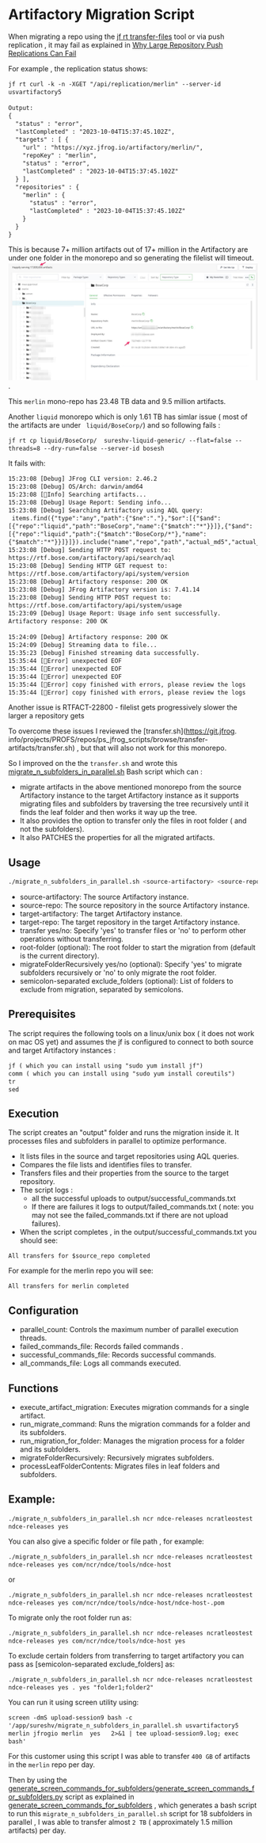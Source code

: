 # Artifactory Migration Script

When migrating a repo using the [jf rt transfer-files](https://jfrog.com/help/r/jfrog-cli/step-5-push-the-files-from-the-source-to-the-target-instance) tool or via push replication , it may fail 
as  explained in [Why Large Repository Push Replications Can Fail](https://jfrog.com/help/r/why-large-repository-push-replications-can-fail/why-large-repository-push-replications-can-fail)

For example , the replication status shows:
```
jf rt curl -k -n -XGET "/api/replication/merlin" --server-id usvartifactory5

Output:
{
  "status" : "error",
  "lastCompleted" : "2023-10-04T15:37:45.102Z",
  "targets" : [ {
    "url" : "https://xyz.jfrog.io/artifactory/merlin/",
    "repoKey" : "merlin",
    "status" : "error",
    "lastCompleted" : "2023-10-04T15:37:45.102Z"
  } ],
  "repositories" : {
    "merlin" : {
      "status" : "error",
      "lastCompleted" : "2023-10-04T15:37:45.102Z"
    }
  }
}
```

This is because  7+ million artifacts  out of 17+ million in the Artifactory are  under one folder in the monorepo and so generating the filelist will timeout.
![Big folder in Mono Repo](transfer-artifacts-in-sub_folders_in_parallel/images/morepo_huge_folder.jpg) .  

This `merlin` mono-repo has 23.48 TB data  and 9.5 million artifacts.

Another `liquid` monorepo which is only 1.61 TB has simlar issue ( most of the artifacts are under ` liquid/BoseCorp/`)  and so following fails :
```
jf rt cp liquid/BoseCorp/  sureshv-liquid-generic/ --flat=false --threads=8 --dry-run=false --server-id bosesh
```

It fails with:
```
15:23:08 [Debug] JFrog CLI version: 2.46.2
15:23:08 [Debug] OS/Arch: darwin/amd64
15:23:08 [🔵Info] Searching artifacts...
15:23:08 [Debug] Usage Report: Sending info...
15:23:08 [Debug] Searching Artifactory using AQL query:
 items.find({"type":"any","path":{"$ne":"."},"$or":[{"$and":[{"repo":"liquid","path":"BoseCorp","name":{"$match":"*"}}]},{"$and":[{"repo":"liquid","path":{"$match":"BoseCorp/*"},"name":{"$match":"*"}}]}]}).include("name","repo","path","actual_md5","actual_sha1","sha256","size","type","modified","created")
15:23:08 [Debug] Sending HTTP POST request to: https://rtf.bose.com/artifactory/api/search/aql
15:23:08 [Debug] Sending HTTP GET request to: https://rtf.bose.com/artifactory/api/system/version
15:23:08 [Debug] Artifactory response: 200 OK
15:23:08 [Debug] JFrog Artifactory version is: 7.41.14
15:23:08 [Debug] Sending HTTP POST request to: https://rtf.bose.com/artifactory/api/system/usage
15:23:09 [Debug] Usage Report: Usage info sent successfully. Artifactory response: 200 OK

15:24:09 [Debug] Artifactory response: 200 OK
15:24:09 [Debug] Streaming data to file...
15:35:23 [Debug] Finished streaming data successfully.
15:35:44 [🚨Error] unexpected EOF
15:35:44 [🚨Error] unexpected EOF
15:35:44 [🚨Error] unexpected EOF
15:35:44 [🚨Error] copy finished with errors, please review the logs
15:35:44 [🚨Error] copy finished with errors, please review the logs
```
Another issue is RTFACT-22800 - filelist gets progressively slower the larger a repository gets

To overcome these  issues I reviewed the  [transfer.sh](https://git.jfrog.
info/projects/PROFS/repos/ps_jfrog_scripts/browse/transfer-artifacts/transfer.sh) , but that will also not work for this monorepo. 

So I improved on the the `transfer.sh` and wrote this [migrate_n_subfolders_in_parallel.sh](transfer-artifacts-in-sub_folders_in_parallel/migrate_n_subfolders_in_parallel.sh) Bash script which can :
- migrate artifacts in the above mentioned monorepo from the source Artifactory instance to the target Artifactory instance as it supports migrating files and subfolders by traversing the tree recursively until it finds the leaf folder and then works it way up the tree. 
- It also provides the option to transfer only the files in root folder ( and not the subfolders).
- It also PATCHES the properties for all the migrated artifacts.

## Usage

```bash
./migrate_n_subfolders_in_parallel.sh <source-artifactory> <source-repo> <target-artifactory> <target-repo> <transfer yes/no> [root-folder] [migrateFolderRecursively yes/no] [semicolon-separated exclude_folders]
```

- source-artifactory: The source Artifactory instance.
- source-repo: The source repository in the source Artifactory instance.
- target-artifactory: The target Artifactory instance.
- target-repo: The target repository in the target Artifactory instance.
- transfer yes/no: Specify 'yes' to transfer files or 'no' to perform other operations without transferring.
- root-folder (optional): The root folder to start the migration from (default is the current directory).
- migrateFolderRecursively yes/no (optional): Specify 'yes' to migrate subfolders recursively or 'no' to only migrate the root folder.
- semicolon-separated exclude_folders (optional): List of folders to exclude from migration, separated by semicolons.

## Prerequisites

The script requires the following tools on a linux/unix box ( it does not work on mac OS yet)  and assumes the jf is configured to connect to both   source and target Artifactory instances :
```
jf ( which you can install using "sudo yum install jf")
comm ( which you can install using "sudo yum install coreutils")
tr
sed
```

## Execution
The script creates an "output" folder and runs the migration inside it. It processes files and subfolders in parallel to optimize performance.

- It lists files in the source and target repositories using AQL queries.
- Compares the file lists and identifies files to transfer.
- Transfers files and their properties from the source to the target repository.
- The script logs :
    - all the successful  uploads to output/successful_commands.txt
    - If there are failures it logs to  output/failed_commands.txt ( note: you may not see the failed_commands.txt if there are not upload failures).
- When the script completes , in the output/successful_commands.txt you should see:
```
All transfers for $source_repo completed
```
For example for the merlin repo you will see:
```
All transfers for merlin completed
```
## Configuration
- parallel_count: Controls the maximum number of parallel execution threads.
- failed_commands_file: Records failed commands .
- successful_commands_file: Records successful commands.
- all_commands_file: Logs all commands executed.

## Functions
- execute_artifact_migration: Executes migration commands for a single artifact.
- run_migrate_command: Runs the migration commands for a folder and its subfolders.
- run_migration_for_folder: Manages the migration process for a folder and its subfolders.
- migrateFolderRecursively: Recursively migrates subfolders.
- processLeafFolderContents: Migrates files in leaf folders and subfolders.

## Example:
```
./migrate_n_subfolders_in_parallel.sh ncr ndce-releases ncratleostest ndce-releases yes
```


You can also give a specific folder or file path , for example:
```
./migrate_n_subfolders_in_parallel.sh ncr ndce-releases ncratleostest ndce-releases yes com/ncr/ndce/tools/ndce-host
```
or
```
./migrate_n_subfolders_in_parallel.sh ncr ndce-releases ncratleostest ndce-releases yes com/ncr/ndce/tools/ndce-host/ndce-host-.pom
```

To migrate only the root folder run as:
```
./migrate_n_subfolders_in_parallel.sh ncr ndce-releases ncratleostest ndce-releases yes com/ncr/ndce/tools/ndce-host yes
```
To exclude certain folders from transferring to target artifactory you can pass as 
[semicolon-separated exclude_folders] as:
```
./migrate_n_subfolders_in_parallel.sh ncr ndce-releases ncratleostest ndce-releases yes . yes "folder1;folder2"
```

You can run it using screen utility using:
```
screen -dmS upload-session9 bash -c '/app/sureshv/migrate_n_subfolders_in_parallel.sh usvartifactory5 merlin jfrogio merlin  yes   2>&1 | tee upload-session9.log; exec bash'
```


For this customer using this script I was able to transfer `400 GB` of artifacts in the `merlin` repo per day.

Then by using the  [generate_screen_commands_for_subfolders/generate_screen_commands_for_subfolders.py](generate_screen_commands_for_subfolders/generate_screen_commands_for_subfolders.py) script as explained in
[generate_screen_commands_for_subfolders](generate_screen_commands_for_subfolders) , which generates a bash script to  run this `migrate_n_subfolders_in_parallel.sh` script for 18 subfolders in parallel   , I was able to transfer almost `2 TB` ( approximately 1.5 million artifacts) per day.
